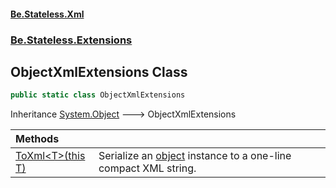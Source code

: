 #### [Be.Stateless.Xml](README.md 'README')
### [Be.Stateless.Extensions](Be.Stateless.Extensions.md 'Be.Stateless.Extensions')

## ObjectXmlExtensions Class

```csharp
public static class ObjectXmlExtensions
```

Inheritance [System.Object](https://docs.microsoft.com/en-us/dotnet/api/System.Object 'System.Object') &#129106; ObjectXmlExtensions

| Methods | |
| :--- | :--- |
| [ToXml&lt;T&gt;(this T)](ObjectXmlExtensions.ToXml_T_(thisT).md 'Be.Stateless.Extensions.ObjectXmlExtensions.ToXml<T>(this T)') | Serialize an [object](ObjectXmlExtensions.ToXml_T_(thisT).md#Be.Stateless.Extensions.ObjectXmlExtensions.ToXml_T_(thisT).object 'Be.Stateless.Extensions.ObjectXmlExtensions.ToXml<T>(this T).object') instance to a one-line compact XML string. |
